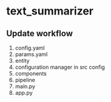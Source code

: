 # text_summarizer

## Update workflow

1. config.yaml
2. params.yaml
3. entity
4. configuration manager in src config
5. components
6. pipeline
7. main.py
8. app.py
